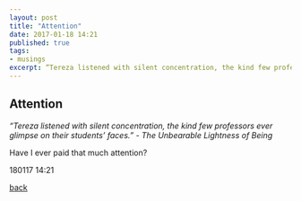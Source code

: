```yaml
---
layout: post
title: "Attention"
date: 2017-01-18 14:21
published: true
tags:
- musings
excerpt: “Tereza listened with silent concentration, the kind few professors ever glimpse on their students’ faces.”...
---
```


## [](#header-2)Attention

_“Tereza listened with silent concentration, the kind few professors ever glimpse on their students’ faces.”_ _- The Unbearable Lightness of Being_

Have I ever paid that much attention?

180117 14:21

[back](/index)
